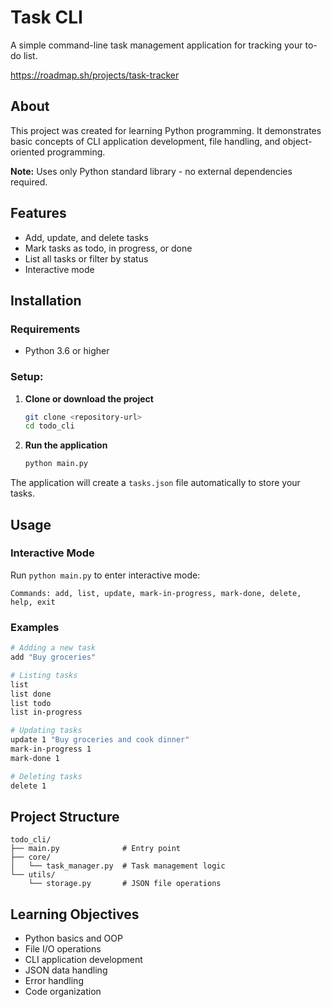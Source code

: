 # Task CLI

A simple command-line task management application for tracking your to-do list.

https://roadmap.sh/projects/task-tracker

## About

This project was created for learning Python programming. It demonstrates basic concepts of CLI application development, file handling, and object-oriented programming.

**Note:** Uses only Python standard library - no external dependencies required.

## Features

- Add, update, and delete tasks
- Mark tasks as todo, in progress, or done
- List all tasks or filter by status
- Interactive mode

## Installation

### Requirements
- Python 3.6 or higher

### Setup:
1. **Clone or download the project**
   ```bash
   git clone <repository-url>
   cd todo_cli
   ```

2. **Run the application**
   ```bash
   python main.py
   ```

The application will create a `tasks.json` file automatically to store your tasks.

## Usage

### Interactive Mode
Run `python main.py` to enter interactive mode:

```
Commands: add, list, update, mark-in-progress, mark-done, delete, help, exit
```

### Examples

```bash
# Adding a new task
add "Buy groceries"

# Listing tasks
list
list done
list todo
list in-progress

# Updating tasks
update 1 "Buy groceries and cook dinner"
mark-in-progress 1
mark-done 1

# Deleting tasks
delete 1
```

## Project Structure

```
todo_cli/
├── main.py              # Entry point
├── core/
│   └── task_manager.py  # Task management logic
└── utils/
    └── storage.py       # JSON file operations
```

## Learning Objectives

- Python basics and OOP
- File I/O operations
- CLI application development
- JSON data handling
- Error handling
- Code organization
